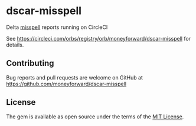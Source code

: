# dscar-misspell

Delta [misspell](https://github.com/client9/misspell)  reports running on CircleCI

See https://circleci.com/orbs/registry/orb/moneyforward/dscar-misspell for details.

## Contributing
Bug reports and pull requests are welcome on GitHub at https://github.com/moneyforward/dscar-misspell

## License
The gem is available as open source under the terms of the [MIT License](https://opensource.org/licenses/MIT).


